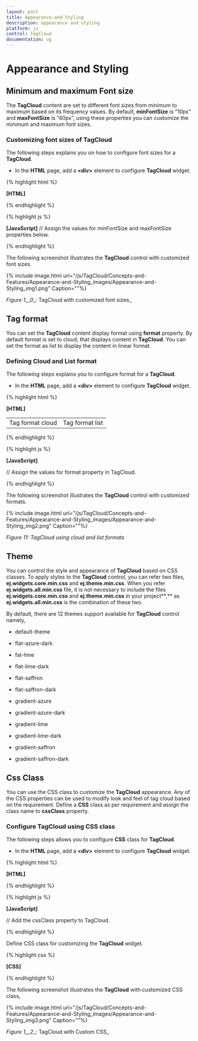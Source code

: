 ```yaml
---
layout: post
title: Appearance-and-Styling
description: appearance and styling
platform: js
control: TagCloud
documentation: ug
---
```


# Appearance and Styling

## Minimum and maximum Font size

The **TagCloud** content are set to different font sizes from minimum to maximum based on its frequency values. By default, **minFontSize** is “10px” and **maxFontSize** is “40px”, using these properties you can customize the minimum and maximum font sizes.

### Customizing font sizes of TagCloud

The following steps explains you on how to configure font sizes for a **TagCloud**.

* In the **HTML** page, add a **&lt;div&gt;** element to configure **TagCloud** widget.

{% highlight html %}

**[HTML]**
                 <div id="techweblist"></div>

{% endhighlight %}

{% highlight js %}

**[JavaScript]**
// Assign the values for minFontSize  and maxFontSize properties below.
<script>
        $("#techweblist").ejTagCloud({
                minFontSize: "20px",
                maxFontSize: "50px",
                titleText: "Tech Sites",
                dataSource: websiteCollection
           });
 </script>
{% endhighlight %}


The following screenshot illustrates the **TagCloud** control with customized font sizes.

{% include image.html url="/js/TagCloud/Concepts-and-Features/Appearance-and-Styling_images/Appearance-and-Styling_img1.png" Caption=""%}

_Figure_ _1__0__: TagCloud with customized font sizes_

## Tag format

You can set the **TagCloud** content display format using **format** property. By default format is set to cloud, that displays content in **TagCloud**. You can set the format as list to display the content in linear format.

### Defining Cloud and List format

The following steps explains you to configure format for a **TagCloud**.

* In the **HTML** page, add a **&lt;div&gt;** element to configure **TagCloud** widget.

{% highlight html %}

**[HTML]**
 
   <table>
    <tr>
        <td>
            <span>Tag format cloud</span>
            <div id="techwebcloud"></div>
        </td>
        <td>
            <span>Tag format list</span>
            <div id="techweblist"></div>
        </td>
    </tr>
</table>

{% endhighlight %}

{% highlight js %}

**[JavaScript]**

// Assign the values for format property in TagCloud.
<script>
    $("#techweblist").ejTagCloud({
                format:"list",
                titleText: "Tech Sites List",
                dataSource: websiteCollection
            });
            $("#techwebcloud").ejTagCloud({
                format: "cloud",
                titleText: "Tech Sites Cloud",
                dataSource: websiteCollection
            });
</script>
{% endhighlight %}

The following screenshot illustrates the **TagCloud** control with customized formats.

{% include image.html url="/js/TagCloud/Concepts-and-Features/Appearance-and-Styling_images/Appearance-and-Styling_img2.png" Caption=""%}

_Figure 11: TagCloud using cloud and list formats_

## Theme

You can control the style and appearance of **TagCloud** based on CSS classes. To apply styles to the **TagCloud** control, you can refer two files, **ej.widgets.core.min.css** and **ej.theme.min.css**. When you refer **ej.widgets.all.min.css** file, it is not necessary to include the files **ej.widgets.core.min.css** and **ej.theme.min.css** in your project**,** as **ej.widgets.all.min.css** is the combination of these two. 

By default, there are 12 themes support available for **TagCloud** control namely,

* default-theme

* flat-azure-dark

* fat-lime

* flat-lime-dark

* flat-saffron

* flat-saffron-dark

* gradient-azure

* gradient-azure-dark

* gradient-lime

* gradient-lime-dark

* gradient-saffron

* gradient-saffron-dark

## Css Class

You can use the CSS class to customize the **TagCloud** appearance. Any of the CSS properties can be used to modify look and feel of tag cloud based on the requirement. Define a **CSS** class as per requirement and assign the class name to **cssClass** property.

### Configure TagCloud using CSS class

The following steps allows you to configure **CSS** class for **TagCloud**.

* In the **HTML** page, add a **&lt;div&gt;** element to configure **TagCloud** widget.


{% highlight html %}

**[HTML]**
         <div id="techweblist"></div>

{% endhighlight %}

{% highlight js %}

**[JavaScript]**

// Add the cssClass property to TagCloud.
   <script>   
             $("#techweblist").ejTagCloud({
                titleText: "Tech Sites",
                dataSource: websiteCollection,
                cssClass:"CustomCss"
            });
   </script>
{% endhighlight %}

Define CSS class for customizing the **TagCloud** widget.



{% highlight css %}

**[CSS]**
<style type="text/css" class="cssStyles">
        /* Customize the TagCloud div element */
        .CustomCss
        {
            background-color: #DDC;
            width: 400px;
        }
        /* Customize the TagCloud header element */        
        .CustomCss .e-header.e-title {
            text-align: center;
            font-weight: bold;
        }
    </style>


{% endhighlight %}



The following screenshot illustrates the **TagCloud** with customized CSS class,

{% include image.html url="/js/TagCloud/Concepts-and-Features/Appearance-and-Styling_images/Appearance-and-Styling_img3.png" Caption=""%}

_Figure_ _1__2__: TagCloud with Custom CSS_

